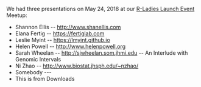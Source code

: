 
We had three presentations on May 24, 2018 at our [R-Ladies Launch Event](https://www.meetup.com/rladies-baltimore/events/249419428/) Meetup: 

* Shannon Ellis -- http://www.shanellis.com
* Elana Fertig -- https://fertiglab.com
* Leslie Myint -- https://lmyint.github.io
* Helen Powell -- http://www.helenpowell.org
* Sarah Wheelan -- http://sjwheelan.som.jhmi.edu -- An Interlude with Genomic Intervals
* Ni Zhao -- http://www.biostat.jhsph.edu/~nzhao/
* Somebody --- 
* This is from Downloads  